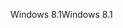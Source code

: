 <span data-ttu-id="c0af1-101">Windows 8.1</span><span class="sxs-lookup"><span data-stu-id="c0af1-101">Windows 8.1</span></span>